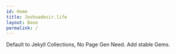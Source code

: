 ```yaml
---
id: Home
title: Joshuadesir.life
layout: Base
permalink: /
---
```


Default to Jekyll Collections, No Page Gen Need. Add stable Gems. 